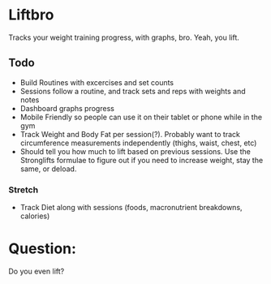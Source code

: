Liftbro
=======

Tracks your weight training progress, with graphs, bro. Yeah, you lift.

## Todo

*  Build Routines with excercises and set counts
*  Sessions follow a routine, and track sets and reps with weights and notes
*  Dashboard graphs progress
*  Mobile Friendly so people can use it on their tablet or phone while in the gym
*  Track Weight and Body Fat per session(?). Probably want to track circumference 
   measurements independently (thighs, waist, chest, etc)
*  Should tell you how much to lift based on previous sessions. Use the 
   Stronglifts formulae to figure out if you need to increase weight, stay the 
   same, or deload.

### Stretch 

*  Track Diet along with sessions (foods, macronutrient breakdowns, calories)

# Question:

Do you even lift?

